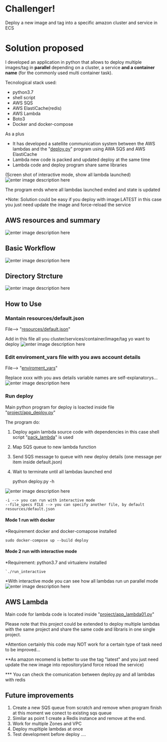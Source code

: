 # Challenger!

Deploy a new image and tag into a specific amazon cluster and service in ECS

# Solution proposed

I developed an application in python that allows to deploy multiple images/tag in **parallel** depending on a cluster, a service **and a container name** (for the commonly used multi container task).

Tecnological stack used:

 - python3.7
 - shell script
 - AWS SQS
 - AWS ElastiCache(redis)
 - AWS Lambda
 - Boto3
 - Docker and docker-compose

As a plus

 - It has developed a satellite communication system between the AWS lambdas and the "[deploy.py](deploy.py)" program using AWA SQS and AWS ElastiCache
 - Lambda new code is packed and updated deploy at the same time
 - Lambda code and deploy program share same libraries

(Screen shot of interactive mode, show all lambda launched) 
![enter image description here](images/parallel_proces.png)

The program ends where all lambdas launched ended and state is updated

*Note: Solution could be easy if you deploy with image:LATEST in this case you just need update the image and force-reload the service

## AWS resources and summary

![enter image description here](images/awsresource.png)

## Basic Workflow

![enter image description here](images/basicworkflow.png)

##  Directory Strcture

![enter image description here](images/directory.png)

## How to Use

### Mantain resources/default.json

File--> "[resources/default.json](resources/default.json)"

Add in this file all you cluster/services/container/image/tag yo want to deploy
![enter image description here](images/default.json.png)

### Edit enviroment_vars file with you aws account details

File--> "[enviroment_vars](enviroment_vars)"

Replace xxxx with you aws details variable names are self-explanatorys...
![enter image description here](images/enviroment_vars.png)

### Run deploy

Main python program for deploy is loacted inside file "[project/app_deploy.py](project/app_deploy.py)"

The program do:

 1. Deploy again lambda source code with dependencies in this case shell script "[pack_lambda](pack_lambda)" is used
 2. Map SQS queue to new lambda function
 3. Send SQS message to queue with new deploy details (one message per item inside default.json)
 4. Wait to terminate until all lambdas launched end

    python deploy.py -h

![enter image description here](images/help.png)

    -i --> you can run with interactive mode
    --file_specs FILE --> you can specify another file, by default resources/default.json


#### Mode 1 run with docker
*Requirement docker and docker-comapose installed

    sudo docker-compose up --build deploy

#### Mode 2 run with interactive mode
*Requirement: python3.7 and virtualenv installed

    `./run_interactive

*With interactive mode you can see how all lambdas run un parallel mode
![enter image description here](images/parallel_proces.png)

## AWS Lambda

Main code for lambda code is located inside "[project/app_lambda01.py](project/app_lambda01.py)"

Please note that this project could be extended to deploy multiple lambdas with the same project and share the same code and libraris in one single project.

*Attention certainly this code may NOT work for a certain type of task need to be improved...

**As amazon recomend is better to use the tag "latest" and you just need update the new image into repository(and force reload the service)

*** You can check the comunication between deploy.py and all lambdas with redis

## Future improvements

 1. Create a new SQS queue from scratch and remove when program finish at this moment we conect to existing sqs queue
 2. Similar as point 1 create a Redis instance and remove at the end.
 3. Work for multiple Zones and VPC
 4. Deploy mupltiple lambdas at once
 5. Test development before deploy
....
